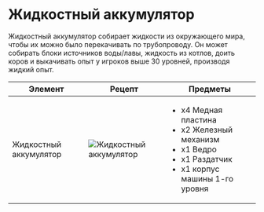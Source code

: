 # Жидкостный аккумулятор

Жидкостный аккумулятор собирает жидкости из окружающего мира, чтобы их можно было перекачивать по трубопроводу. Он может собирать блоки источников воды/лавы, жидкость из котлов, доить коров и выкачивать опыт у игроков выше 30 уровней, производя жидкий опыт.

| Элемент                | Рецепт                                                                   | Предметы                                                                                                                                     |
| ---------------------- | ------------------------------------------------------------------------ | -------------------------------------------------------------------------------------------------------------------------------------------- |
| Жидкостный аккумулятор | ![Жидкостный аккумулятор](../../.gitbook/assets/liquid\_accumulator.png) | <ul><li>x4 Медная пластина</li><li>x2 Железный механизм</li><li>x1 Ведро</li><li>x1 Раздатчик</li><li>x1 корпус машины 1-го уровня</li></ul> |

